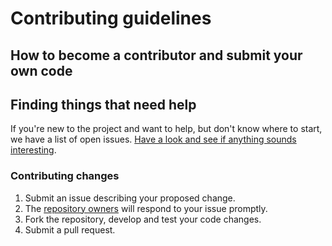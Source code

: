 # Contributing guidelines

## How to become a contributor and submit your own code

## Finding things that need help

If you're new to the project and want to help, but don't know where to start, we have a list of open issues. [Have a look and see if anything sounds interesting](https://gitlab.com/dc-poseidon/staging.lazyorange.xyz/issues).

### Contributing changes

1. Submit an issue describing your proposed change.
1. The [repository owners](MAINTAINERS) will respond to your issue promptly.
1. Fork the repository, develop and test your code changes.
1. Submit a pull request.